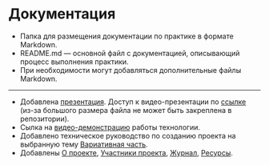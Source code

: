# Документация

- Папка для размещения документации по практике в формате Markdown.
- README.md — основной файл с документацией, описывающий процесс выполнения практики.
- При необходимости могут добавляться дополнительные файлы Markdown.
---
- Добавлена [презентация](https://github.com/UliPi29/Project-pract/blob/master/docs/Презентация.pptx). Доступ к видео-презентации по [ссылке](https://drive.google.com/file/d/1veSFaviCrHXJwD4mL7sCojwjhXvukyEJ/view?usp=sharing) (из-за большого размера файла не может быть закреплена в репозитории).
- Сылка на [видео-демонстрацию](https://drive.google.com/file/d/1-p8yFfyWltpEtwaEJxO58ceB_gFRP0Z2/view?usp=sharing) работы технологии.
- Добавлено техническое руководство по созданию проекта на выбранную тему [Вариативная часть](https://github.com/UliPi29/Project-pract/blob/master/docs/Вариативная%20часть.md).
- Добавлены [О проекте](), [Участники проекта](), [Журнал](), [Ресурсы]().
